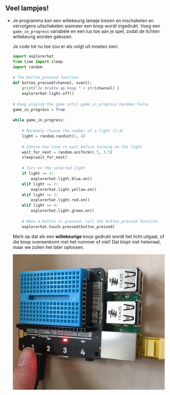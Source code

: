 ## Veel lampjes!

- Je programma kan een willekeurig lampje kiezen en inschakelen en vervolgens uitschakelen wanneer een knop wordt ingedrukt. Voeg een `game_in_progress` variabele en een lus toe aan je spel, zodat de lichten willekeurig worden gekozen.
    
    Je code tot nu toe zou er als volgt uit moeten zien:
    
    ```python
    import explorerhat
    from time import sleep
    import random
    
    # The button_pressed function
    def button_pressed(channel, event):
        print("Je drukte op knop " + str(channel) )
        explorerhat.light.off()
    
    # Keep playing the game until game_in_progress becomes False
    game_in_progress = True
    
    while game_in_progress:
    
        # Randomly choose the number of a light (1-4)
        light = random.randint(1, 4)
    
        # Choose how long to wait before turning on the light
        wait_for_next = random.uniform(0.5, 3.5)
        sleep(wait_for_next)
    
        # Turn on the selected light
        if light == 1:
            explorerhat.light.blue.on()
        elif light == 2:
            explorerhat.light.yellow.on()
        elif light == 3:
            explorerhat.light.red.on()
        elif light == 4:
            explorerhat.light.green.on()
    
        # When a button is pressed, call the button_pressed function
        explorerhat.touch.pressed(button_pressed)
    
    ```
    
    Merk op dat als een **willekeurige** knop gedrukt wordt het licht uitgaat, of die knop overeenkomt met het nummer of niet! Dat klopt niet helemaal, maar we zullen het later oplossen.
    
    ![Je kunt op een willekeurige knop drukken om het licht uit te schakelen](images/press-wrong-button.png)